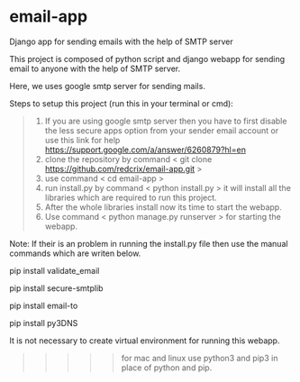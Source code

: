 # email-app
Django app for sending emails with the help of SMTP server

This project is composed of python script and django webapp for sending email to anyone with the help of SMTP server.

Here, we uses google smtp server for sending mails.

Steps to setup this project (run this in your terminal or cmd):

> 1. If you are using google smtp server then you have to first disable the less secure apps option from your sender email account or use this link for help https://support.google.com/a/answer/6260879?hl=en
> 2. clone the repository by command < git clone https://github.com/redcrix/email-app.git >
> 3. use command < cd email-app >
> 4. run install.py by command < python install.py > it will install all the libraries which are required to run this project.
> 5. After the whole libraries install now its time to start the webapp.
> 6. Use command < python manage.py runserver > for starting the webapp.








Note: If their is an problem in running the install.py file then use the manual commands which are writen below.

pip install validate_email

pip install secure-smtplib

pip install email-to

pip install py3DNS





It is not necessary to create virtual environment for running this webapp.



>>>>>for mac and linux use python3 and pip3 in place of python and pip.
